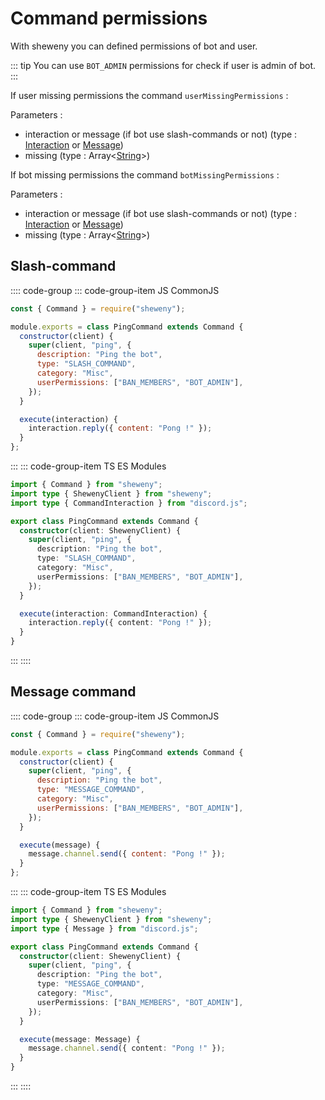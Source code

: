 # Command permissions

With sheweny you can defined permissions of bot and user.

::: tip
You can use `BOT_ADMIN` permissions for check if user is admin of bot.
:::

If user missing permissions the command `userMissingPermissions` :

Parameters :

- interaction or message (if bot use slash-commands or not) (type : [Interaction](https://discord.js.org/#/docs/main/stable/class/Interaction) or [Message](https://discord.js.org/#/docs/main/stable/class/Message))
- missing (type : Array\<[String](https://developer.mozilla.org/en-US/docs/Web/JavaScript/Reference/Global_Objects/String)>)

If bot missing permissions the command `botMissingPermissions` :

Parameters :

- interaction or message (if bot use slash-commands or not) (type : [Interaction](https://discord.js.org/#/docs/main/stable/class/Interaction) or [Message](https://discord.js.org/#/docs/main/stable/class/Message))
- missing (type : Array\<[String](https://developer.mozilla.org/en-US/docs/Web/JavaScript/Reference/Global_Objects/String)>)

## Slash-command

:::: code-group
::: code-group-item JS CommonJS

```js
const { Command } = require("sheweny");

module.exports = class PingCommand extends Command {
  constructor(client) {
    super(client, "ping", {
      description: "Ping the bot",
      type: "SLASH_COMMAND",
      category: "Misc",
      userPermissions: ["BAN_MEMBERS", "BOT_ADMIN"],
    });
  }

  execute(interaction) {
    interaction.reply({ content: "Pong !" });
  }
};
```

:::
::: code-group-item TS ES Modules

```ts
import { Command } from "sheweny";
import type { ShewenyClient } from "sheweny";
import type { CommandInteraction } from "discord.js";

export class PingCommand extends Command {
  constructor(client: ShewenyClient) {
    super(client, "ping", {
      description: "Ping the bot",
      type: "SLASH_COMMAND",
      category: "Misc",
      userPermissions: ["BAN_MEMBERS", "BOT_ADMIN"],
    });
  }

  execute(interaction: CommandInteraction) {
    interaction.reply({ content: "Pong !" });
  }
}
```

:::
::::

## Message command

:::: code-group
::: code-group-item JS CommonJS

```js
const { Command } = require("sheweny");

module.exports = class PingCommand extends Command {
  constructor(client) {
    super(client, "ping", {
      description: "Ping the bot",
      type: "MESSAGE_COMMAND",
      category: "Misc",
      userPermissions: ["BAN_MEMBERS", "BOT_ADMIN"],
    });
  }

  execute(message) {
    message.channel.send({ content: "Pong !" });
  }
};
```

:::
::: code-group-item TS ES Modules

```ts
import { Command } from "sheweny";
import type { ShewenyClient } from "sheweny";
import type { Message } from "discord.js";

export class PingCommand extends Command {
  constructor(client: ShewenyClient) {
    super(client, "ping", {
      description: "Ping the bot",
      type: "MESSAGE_COMMAND",
      category: "Misc",
      userPermissions: ["BAN_MEMBERS", "BOT_ADMIN"],
    });
  }

  execute(message: Message) {
    message.channel.send({ content: "Pong !" });
  }
}
```

:::
::::
